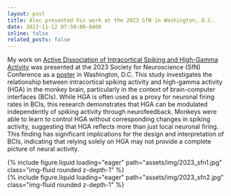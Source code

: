 ```yaml
---
layout: post
title: Alec presented his work at the 2023 SfN in Washington, D.C.
date: 2023-11-12 07:59:00-0400
inline: false
related_posts: false
---
```


My work on [Active Dissociation of Intracortical Spiking and High-Gamma Activity](https://doi.org/10.1101/2025.07.10.663559) was presented at the 2023 Society for Neuroscience (SfN) Conference as a [poster](https://caraido.github.io/posts/poster_sfn_2023_redirect) in Washington, D.C.
This study investigates the relationship between intracortical spiking activity and high-gamma activity (HGA) in the monkey brain, particularly in the context of brain-computer interfaces (BCIs). While HGA is often used as a proxy for neuronal firing rates in BCIs, this research demonstrates that HGA can be modulated independently of spiking activity through neurofeedback. Monkeys were able to learn to control HGA without corresponding changes in spiking activity, suggesting that HGA reflects more than just local neuronal firing. This finding has significant implications for the design and interpretation of BCIs, indicating that relying solely on HGA may not provide a complete picture of neural activity.

<div class="row">
    <div class="col-sm mt-2 mt-md-0">
        {% include figure.liquid loading="eager" path="assets/img/2023_sfn1.jpg" class="img-fluid rounded z-depth-1" %}
    </div>
    <div class="col-sm mt-2 mt-md-0">
        {% include figure.liquid loading="eager" path="assets/img/2023_sfn2.jpg" class="img-fluid rounded z-depth-1" %}
    </div>
</div>
